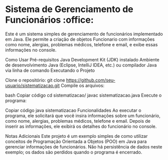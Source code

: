 <h1>Sistema de Gerenciamento de Funcionários :office:</h1> 
Este é um sistema simples de gerenciamento de funcionários implementado em Java. 
Ele permite a criação de objetos Funcionario com informações como nome, alergias, problemas médicos, telefone e email, e exibe essas informações no console.

Como Usar
Pré-requisitos
Java Development Kit (JDK) instalado
Ambiente de desenvolvimento Java (Eclipse, IntelliJ IDEA, etc.) ou compilador Java via linha de comando
Executando o Projeto

Clone o repositório:
git clone https://github.com/seu-usuario/sistematizacao.git
Compile os arquivos:

bash
Copiar código
cd sistematizacao/
javac sistematizacao.java
Execute o programa:

Copiar código
java sistematizacao
Funcionalidades
Ao executar o programa, ele solicitará que você insira informações sobre um funcionário, como nome, alergias, problemas médicos, telefone e email.
Depois de inserir as informações, ele exibirá os detalhes do funcionário no console.

Notas Adicionais
Este projeto é um exemplo simples de como utilizar conceitos de Programação Orientada a Objetos (POO) em Java para gerenciar informações de funcionários. Não há persistência de dados neste exemplo; os dados são perdidos quando o programa é encerrado.
